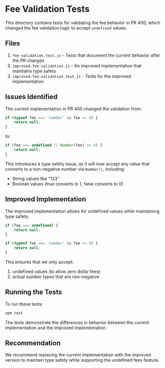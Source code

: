 # Fee Validation Tests

This directory contains tests for validating the fee behavior in PR 400, which changed the fee validation logic to accept `undefined` values.

## Files

1. `fee-validation.test.js` - Tests that document the current behavior after the PR changes
2. `improved-fee-validation.js` - An improved implementation that maintains type safety
3. `improved-fee-validation.test.js` - Tests for the improved implementation

## Issues Identified

The current implementation in PR 400 changed the validation from:
```typescript
if (typeof fee === 'number' && fee >= 0) {
    return null;
}
```

to:
```typescript
if (fee === undefined || Number(fee) >= 0) {
    return null;
}
```

This introduces a type safety issue, as it will now accept any value that converts to a non-negative number via `Number()`, including:
- String values like "123"
- Boolean values (true converts to 1, false converts to 0)

## Improved Implementation

The improved implementation allows for undefined values while maintaining type safety:

```typescript
if (fee === undefined) {
    return null;
}

if (typeof fee === 'number' && fee >= 0) {
    return null;
}
```

This ensures that we only accept:
1. undefined values (to allow zero dollar fees)
2. actual number types that are non-negative

## Running the Tests

To run these tests:

```bash
npm test
```

The tests demonstrate the differences in behavior between the current implementation and the improved implementation.

## Recommendation

We recommend replacing the current implementation with the improved version to maintain type safety while supporting the undefined fees feature. 